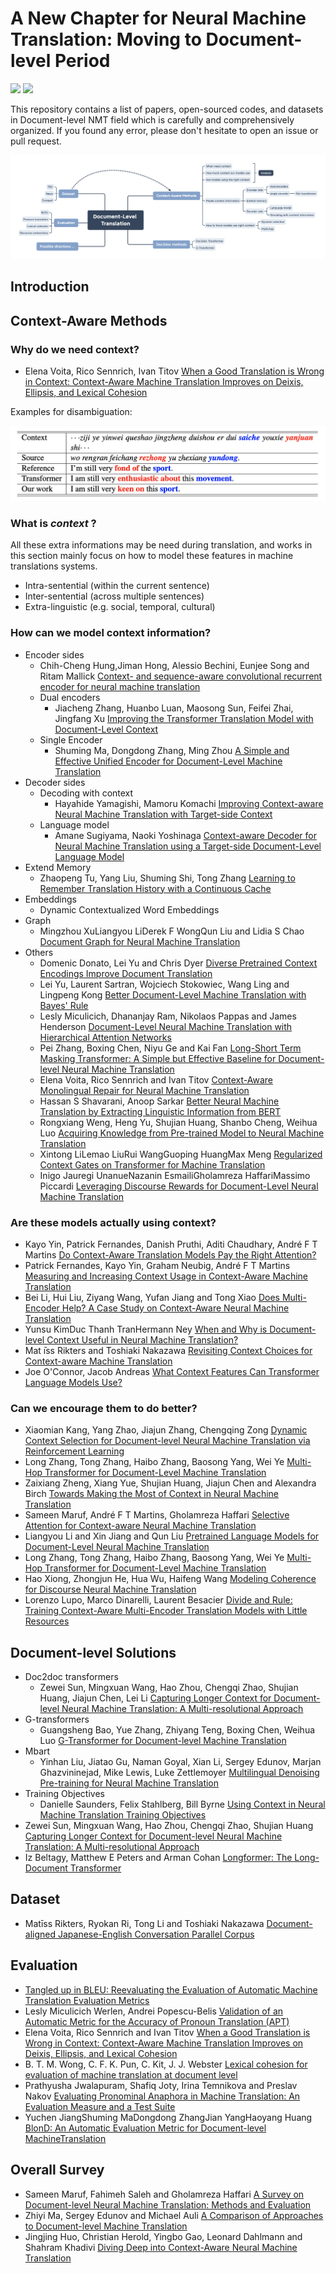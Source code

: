 # A New Chapter for Neural Machine Translation: Moving to Document-level Period

![](https://img.shields.io/badge/Status-building-brightgreen) ![](https://img.shields.io/badge/PRs-Welcome-red) 

This repository contains a list of papers, open-sourced codes, and datasets in Document-level NMT field which is carefully and comprehensively organized. If you found any error, please don't hesitate to open an issue or pull request.

![mind](dlt.png)

## Introduction

## Context-Aware Methods

### Why do we need context?

* Elena Voita, Rico Sennrich, Ivan Titov [When a Good Translation is Wrong in Context: Context-Aware Machine Translation Improves on Deixis, Ellipsis, and Lexical Cohesion](https://dx.doi.org/10.18653/v1/p19-1116)

Examples for disambiguation:

![examples](ex.png)
### What is _context_ ?

All these extra informations may be need during translation, and works in this section mainly focus on how to model these features in machine translations systems.

* Intra-sentential (within the current sentence)
* Inter-sentential (across multiple sentences)
* Extra-linguistic (e.g. social, temporal, cultural)

### How can we model context information?

* Encoder sides
  * Chih-Cheng Hung,Jiman Hong, Alessio Bechini, Eunjee Song and Ritam Mallick [Context- and sequence-aware convolutional recurrent encoder for neural machine translation](https://dl.acm.org/doi/10.1145/3412841.3442099)
  * Dual encoders
    * Jiacheng Zhang, Huanbo Luan, Maosong Sun, Feifei Zhai, Jingfang Xu [Improving the Transformer Translation Model with Document-Level Context](https://dx.doi.org/10.18653/v1/d18-1049)
  * Single Encoder
    * Shuming Ma, Dongdong Zhang, Ming Zhou [A Simple and Effective Unified Encoder for Document-Level Machine Translation](https://dx.doi.org/10.18653/v1/2020.acl-main.321)
* Decoder sides
  * Decoding with context
    * Hayahide Yamagishi, Mamoru Komachi [Improving Context-aware Neural Machine Translation with Target-side Context](https://arxiv.org/abs/1909.00531)
  * Language model
    * Amane Sugiyama, Naoki Yoshinaga [Context-aware Decoder for Neural Machine Translation using a Target-side Document-Level Language Model](https://arxiv.org/abs/2010.12827)
* Extend Memory
  * Zhaopeng Tu, Yang Liu, Shuming Shi, Tong Zhang [Learning to Remember Translation History with a Continuous Cache](https://arxiv.org/abs/1711.09367)
* Embeddings
  * Dynamic Contextualized Word Embeddings
* Graph
  * Mingzhou XuLiangyou LiDerek F WongQun Liu and Lidia S Chao [Document Graph for Neural Machine Translation](https://arxiv.org/abs/2012.03477)
* Others
  * Domenic Donato, Lei Yu and Chris Dyer [Diverse Pretrained Context Encodings Improve Document Translation](https://arxiv.org/abs/2106.03717)
  * Lei Yu, Laurent Sartran, Wojciech Stokowiec, Wang Ling and Lingpeng Kong [Better Document-Level Machine Translation with Bayes' Rule](https://arxiv.org/abs/1910.00553)
  * Lesly Miculicich, Dhananjay Ram, Nikolaos Pappas and James Henderson [Document-Level Neural Machine Translation with Hierarchical Attention Networks](https://dx.doi.org/10.18653/v1/d18-1325)
  * Pei Zhang, Boxing Chen, Niyu Ge and Kai Fan [Long-Short Term Masking Transformer: A Simple but Effective Baseline for Document-level Neural Machine Translation](https://arxiv.org/abs/2009.09127)
  * Elena Voita, Rico Sennrich and Ivan Titov [Context-Aware Monolingual Repair for Neural Machine Translation](https://www.aclweb.org/anthology/D19-1081)
  * Hassan S Shavarani, Anoop Sarkar [Better Neural Machine Translation by Extracting Linguistic Information from BERT](https://arxiv.org/abs/2104.02831)
  * Rongxiang Weng, Heng Yu, Shujian Huang, Shanbo Cheng, Weihua Luo [Acquiring Knowledge from Pre-trained Model to Neural Machine Translation](https://arxiv.org/abs/1912.01774)
  * Xintong LiLemao LiuRui WangGuoping HuangMax Meng [Regularized Context Gates on Transformer for Machine Translation](https://arxiv.org/abs/1908.11020)
  * Inigo Jauregi UnanueNazanin EsmailiGholamreza HaffariMassimo Piccardi [Leveraging Discourse Rewards for Document-Level Neural Machine Translation](https://arxiv.org/abs/2010.03732)

### Are these models actually using context?

* Kayo Yin, Patrick Fernandes, Danish Pruthi, Aditi Chaudhary, André F T Martins [Do Context-Aware Translation Models Pay the Right Attention?](https://arxiv.org/abs/2105.06977)
* Patrick Fernandes, Kayo Yin, Graham Neubig, André F T Martins [Measuring and Increasing Context Usage in Context-Aware Machine Translation](https://arxiv.org/abs/2105.03482)
* Bei Li, Hui Liu, Ziyang Wang, Yufan Jiang and Tong Xiao [Does Multi-Encoder Help? A Case Study on Context-Aware Neural Machine Translation](https://aclanthology.org/2020.acl-main.322)
* Yunsu KimDuc Thanh TranHermann Ney [When and Why is Document-level Context Useful in Neural Machine Translation?](https://arxiv.org/abs/1910.00294)
* Mat ̄ıss Rikters and Toshiaki Nakazawa [Revisiting Context Choices for Context-aware Machine Translation]()
* Joe O'Connor, Jacob Andreas [What Context Features Can Transformer Language Models Use?](https://arxiv.org/abs/2106.08367)

### Can we encourage them to do better?

* Xiaomian Kang, Yang Zhao, Jiajun Zhang, Chengqing Zong [Dynamic Context Selection for Document-level Neural Machine Translation via Reinforcement Learning](https://arxiv.org/abs/2010.04314)
* Long Zhang, Tong Zhang, Haibo Zhang, Baosong Yang, Wei Ye [Multi-Hop Transformer for Document-Level Machine Translation](https://dx.doi.org/10.18653/v1/2021.naacl-main.309)
* Zaixiang Zheng, Xiang Yue, Shujian Huang, Jiajun Chen and Alexandra Birch [Towards Making the Most of Context in Neural Machine Translation](https://www.ijcai.org/proceedings/2020/551)
* Sameen Maruf, André F T Martins, Gholamreza Haffari [Selective Attention for Context-aware Neural Machine Translation](https://aclweb.org/anthology/N19-1313)
* Liangyou Li and Xin Jiang and Qun Liu [Pretrained Language Models for Document-Level Neural Machine Translation](https://arxiv.org/abs/1911.03110)
* Long Zhang, Tong Zhang, Haibo Zhang, Baosong Yang, Wei Ye [Multi-Hop Transformer for Document-Level Machine Translation](https://aclanthology.org/2021.naacl-main.309.pdf)
* Hao Xiong, Zhongjun He, Hua Wu, Haifeng Wang [Modeling Coherence for Discourse Neural Machine Translation](https://wvvw.aaai.org/ojs/index.php/AAAI/article/view/4721)
* Lorenzo Lupo, Marco Dinarelli, Laurent Besacier [Divide and Rule: Training Context-Aware Multi-Encoder Translation Models with Little Resources](https://arxiv.org/abs/2103.17151)

## Document-level Solutions

* Doc2doc transformers
  * Zewei Sun, Mingxuan Wang, Hao Zhou, Chengqi Zhao, Shujian Huang, Jiajun Chen, Lei Li [Capturing Longer Context for Document-level Neural Machine Translation: A Multi-resolutional Approach](https://arxiv.org/pdf/2010.08961.pdf)
* G-transformers
  * Guangsheng Bao, Yue Zhang, Zhiyang Teng, Boxing Chen, Weihua Luo [G-Transformer for Document-level Machine Translation](https://arxiv.org/abs/2105.14761)
* Mbart
  * Yinhan Liu, Jiatao Gu, Naman Goyal, Xian Li, Sergey Edunov, Marjan Ghazvininejad, Mike Lewis, Luke Zettlemoyer [Multilingual Denoising Pre-training for Neural Machine Translation](https://arxiv.org/abs/2001.08210)
* Training Objectives
  * Danielle Saunders, Felix Stahlberg, Bill Byrne [Using Context in Neural Machine Translation Training Objectives](https://arxiv.org/abs/2005.01483)
* Zewei Sun, Mingxuan Wang, Hao Zhou, Chengqi Zhao, Shujian Huang [Capturing Longer Context for Document-level Neural Machine Translation: A Multi-resolutional Approach](https://arxiv.org/abs/2010.08961)
* Iz Beltagy, Matthew E Peters and Arman Cohan [Longformer: The Long-Document Transformer](https://arxiv.org/abs/2004.05150)

## Dataset

* Matīss Rikters, Ryokan Ri, Tong Li and Toshiaki Nakazawa [Document-aligned Japanese-English Conversation Parallel Corpus](https://arxiv.org/abs/2012.06143)

## Evaluation

* [Tangled up in BLEU: Reevaluating the Evaluation of Automatic Machine Translation Evaluation Metrics](https://dx.doi.org/10.18653/v1/2020.acl-main.448)
* Lesly Miculicich Werlen, Andrei Popescu-Belis [Validation of an Automatic Metric for the Accuracy of Pronoun Translation (APT)](https://aclanthology.org/W17-4802)
* Elena Voita, Rico Sennrich and Ivan Titov [When a Good Translation is Wrong in Context: Context-Aware Machine Translation Improves on Deixis, Ellipsis, and Lexical Cohesion](https://www.aclweb.org/anthology/P19-1116)
* B. T. M. Wong, C. F. K. Pun, C. Kit, J. J. Webster [Lexical cohesion for evaluation of machine translation at document level](https://ieeexplore.ieee.org/document/6138201/)
* Prathyusha Jwalapuram, Shafiq Joty, Irina Temnikova and Preslav Nakov [Evaluating Pronominal Anaphora in Machine Translation: An Evaluation Measure and a Test Suite](https://aclanthology.org/D19-1294)
* Yuchen JiangShuming MaDongdong ZhangJian YangHaoyang Huang [BlonD: An Automatic Evaluation Metric for Document-level MachineTranslation](https://arxiv.org/abs/2103.11878)


## Overall Survey

* Sameen Maruf, Fahimeh Saleh and Gholamreza Haffari [A Survey on Document-level Neural Machine Translation: Methods and Evaluation](https://dl.acm.org/doi/10.1145/3441691)
* Zhiyi Ma, Sergey Edunov and Michael Auli [A Comparison of Approaches to Document-level Machine Translation](https://arxiv.org/abs/2101.11040)
* Jingjing Huo, Christian Herold, Yingbo Gao, Leonard Dahlmann and Shahram Khadivi [Diving Deep into Context-Aware Neural Machine Translation](https://arxiv.org/abs/2010.09482)